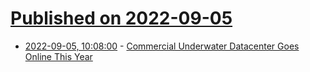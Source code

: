 # [Published on 2022-09-05](index.md)

* [2022-09-05, 10:08:00](https://soylentnews.org/article.pl?sid=22/09/03/079257&from=rss) - [Commercial Underwater Datacenter Goes Online This Year](https://soylentnews.org/article.pl?sid=22/09/03/079257&from=rss)

